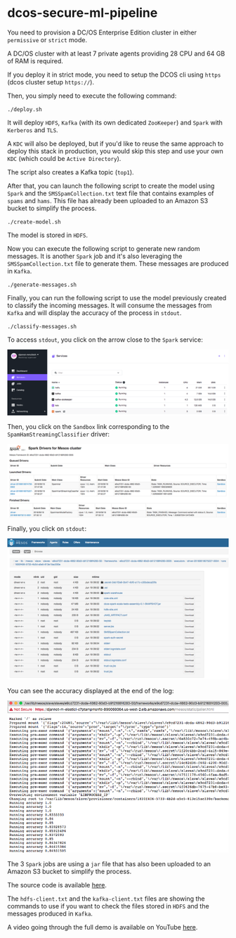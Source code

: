 # dcos-secure-ml-pipeline

You need to provision a DC/OS Enterprise Edition cluster in either `permissive` or `strict` mode.

A DC/OS cluster with at least 7 private agents providing 28 CPU and 64 GB of RAM is required.

If you deploy it in strict mode, you need to setup the DCOS cli using `https` (dcos cluster setup `https://`).

Then, you simply need to execute the following command:

```
./deploy.sh
```

It will deploy `HDFS`, `Kafka` (with its own dedicated `ZooKeeper`) and `Spark` with `Kerberos` and `TLS`.

A `KDC` will also be deployed, but if you'd like to reuse the same approach to deploy this stack in production, you would skip this step and use your own `KDC` (which could be `Active Directory`).

The script also creates a Kafka topic (`top1`).

After that, you can launch the following script to create the model using `Spark` and the `SMSSpamCollection.txt` text file that contains examples of `spams` and `hams`. This file has already been uploaded to an Amazon S3 bucket to simplify the process.

```
./create-model.sh
```

The model is stored in `HDFS`.

Now you can execute the following script to generate new random messages. It is another `Spark` job and it's also leveraging the `SMSSpamCollection.txt` file to generate them. These messages are produced in `Kafka`.

```
./generate-messages.sh
```

Finally, you can run the following script to use the model previously created to classify the incoming messages. It will consume the messages from `Kafka` and will display the accuracy of the process in `stdout`.

```
./classify-messages.sh
```

To access `stdout`, you click on the arrow close to the `Spark` service:

![dcos](dcos.png) 

Then, you click on the `Sandbox` link corresponding to the `SpamHamStreamingClassifier` driver:

![spark](spark.png)

Finally, you click on `stdout`:

![mesos](mesos.png)

You can see the accuracy displayed at the end of the log:

![log](log.png)

The 3 `Spark` jobs are using a `jar` file that has also been uploaded to an Amazon S3 bucket to simplify the process.

The source code is available [here](https://github.com/djannot/spark-build/blob/master/tests/jobs/scala/src/main/scala/SpamHam.scala).

The `hdfs-client.txt` and the `kafka-client.txt` files are showing the commands to use if you want to check the files stored in `HDFS` and the messages produced in `Kafka`.

A video going through the full demo is available on YouTube [here](https://www.youtube.com/watch?v=WMISqFRk28E).